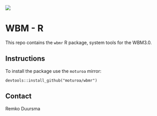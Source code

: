 ![](https://badgen.net/badge/shintolabs/production/green)
# WBM - R

This repo contains the `wbmr` R package, system tools for the WBM3.0.


## Instructions

To install the package use the `moturoa` mirror:

```
devtools::install_github("moturoa/wbmr")
```


## Contact

Remko Duursma

 
